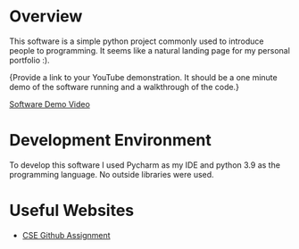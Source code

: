 # Overview

This software is a simple python project commonly used to introduce people to programming. It seems like a natural landing page for my personal portfolio :).

{Provide a link to your YouTube demonstration.  It should be a one minute demo of the software running and a walkthrough of the code.}

[Software Demo Video](http://youtube.link.goes.here)

# Development Environment

To develop this software I used Pycharm as my IDE and python 3.9 as the programming language. No outside libraries were used.

# Useful Websites

* [CSE Github Assignment](https://byui-cse.github.io/cse310-course/lesson01/01-prove_campus.html)
